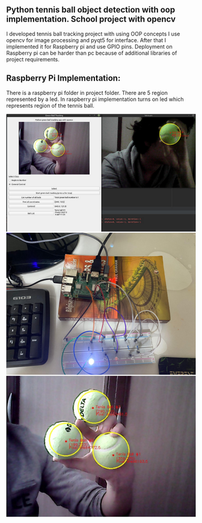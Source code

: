 ## Python tennis ball object detection with oop implementation. School project with opencv

I developed tennis ball tracking project with using OOP concepts I use opencv for image
processing and pyqt5 for interface. After that I implemented it for Raspberry pi and use GPIO pins.
Deployment on Raspberry pi can be harder than pc because of additional libraries of project
requirements.

## Raspberry Pi Implementation:
There is a raspberry pi folder in project folder.
There are 5 region represented by a led. In raspberry pi implementation turns on led which
represents region of the tennis ball.

![ss1](https://raw.githubusercontent.com/izzetemredemir/tennis-ball-object-detection/main/ss1.jpeg)
![ss2](https://raw.githubusercontent.com/izzetemredemir/tennis-ball-object-detection/main/1.jpeg)
![ss3](https://raw.githubusercontent.com/izzetemredemir/tennis-ball-object-detection/main/balls.jpeg)




